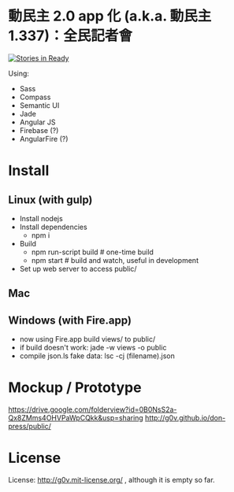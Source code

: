 動民主 2.0 app 化 (a.k.a. 動民主 1.337)：全民記者會
============

[![Stories in Ready](https://badge.waffle.io/g0v/don-press.png?label=ready)](http://waffle.io/g0v/don-press)

Using:
* Sass
* Compass
* Semantic UI
* Jade
* Angular JS
* Firebase (?)
* AngularFire (?)

Install
============

Linux (with gulp)
------------
* Install nodejs
* Install dependencies
  * npm i
* Build
  * npm run-script build # one-time build
  * npm start # build and watch, useful in development
* Set up web server to access public/

Mac
------------

Windows (with Fire.app)
------------
* now using Fire.app build views/ to public/
* if build doesn't work: jade -w views -o public
* compile json.ls fake data: lsc -cj (filename).json

Mockup / Prototype
============
https://drive.google.com/folderview?id=0B0NsS2a-Qx8ZMms4OHVPaWpCQkk&usp=sharing
http://g0v.github.io/don-press/public/

License
============
License: http://g0v.mit-license.org/ , although it is empty so far.

